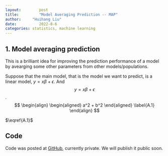 ```yaml
---
layout: 	   post
title:  	   "Model Averaging Prediction -- MAP"
author:   	"Huihang Liu"
date:   	   2022-8-6
categories: statistics, machine learning
---
```


## 1. Model averaging prediction

This is a brilliant idea for improving the prediction performance of a model by avearging some other parameters from other models/populations. 

Suppose that the main model, that is the model we want to predict, is a linear model, $y=x\beta+\epsilon$. 
And $$y=x\beta+\epsilon$$. 
$$
\begin{align}
  \begin{aligned}
    a^2 + b^2
  \end{aligned}
  \label{A.1}
\end{align}
$$

$\eqref{A.1}$

## Code

Code was posted at [GitHub](https://github.com/huihangliu/MAP-Shared-Parameters), currently private.
We will publish it public soon. 